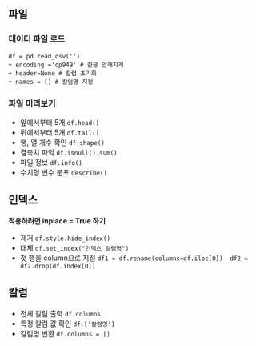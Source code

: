 ## 파일
### 데이터 파일 로드
```
df = pd.read_csv('') 
+ encoding ='cp949' # 한글 안깨지게
+ header=None # 칼럼 초기화
+ names = [] # 칼럼명 지정
```
### 파일 미리보기
- 앞에서부터 5개 ``` df.head() ```
- 뒤에서부터 5개 ``` df.tail() ```
- 행, 열 개수 확인 ``` df.shape() ```
- 결측치 파악 ``` df.isnull().sum() ```
- 파일 정보 ``` df.info() ```
- 수치형 변수 분포 ``` describe() ```


## 인덱스 
__적용하려면 inplace = True 하기__
- 제거 ```df.style.hide_index() ```
- 대체 ```df.set_index("인덱스 컬럼명") ```
- 첫 행을 column으로 지정 ``` df1 = df.rename(columns=df.iloc[0])  df2 = df2.drop(df.index[0]) ```

## 칼럼
- 전체 칼럼 출력 ``` df.columns ```
- 특정 칼럼 값 확인 ``` df.['칼럼명'] ```
- 칼럼명 변환 ``` df.columns = [] ```
